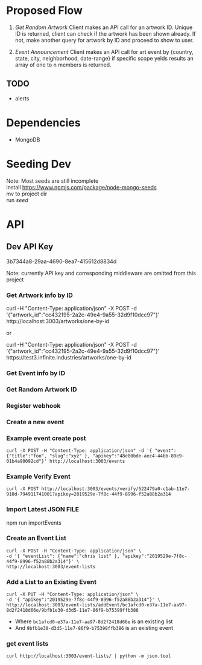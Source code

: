 # Proposed Flow

1. *Get Random Artwork* Client makes an API call for an artwork ID. Unique ID is returned, client can check if the artwork has been shown already. If not, make another query for artwork by ID and proceed to show to user.

2. *Event Announcement* Client makes an API call for art event by {country, state, city, neighborhood, date-range} if specific scope yelds results an array of one to n members is returned.  

## TODO

+ alerts


# Dependencies
+ MongoDB

# Seeding Dev
Note: Most seeds are still incomplete <br />
install https://www.npmjs.com/package/node-mongo-seeds <br />
mv to project dir <br />
run *seed*

# API

## Dev API Key
3b7344a8-29aa-4690-8ea7-415612d8834d <br />

Note: currently API key and corresponding middleware are omitted from this project

### Get Artwork info by ID
curl -H "Content-Type: application/json" -X POST -d '{"artwork_id":"cc432195-2a2c-49e4-9a55-32d9f10dcc97"}' http://localhost:3003/artworks/one-by-id
<p> or </p>
curl -H "Content-Type: application/json" -X POST -d '{"artwork_id":"cc432195-2a2c-49e4-9a55-32d9f10dcc97"}' https://test3.infinite.industries/artworks/one-by-id


### Get Event info by ID

### Get Random Artwork ID
### Register webhook
### Create a new event

### Example event create post
`curl -X POST -H "Content-Type: application/json" -d '{ "event": {"title":"foo", "slug":"xyz" }, "apikey":"48e80bde-aec4-44bb-89e9-01b4a90092cd"}' http://localhost:3003/events`

### Example Verify Event ###
`curl -X POST http://localhost:3003/events/verify/522479a0-c1ab-11e7-910d-794911741001?apikey=2019529e-7f8c-44f9-8996-f52a88b2a314`

### Import Latest JSON FILE ###
npm run importEvents

### Create an Event List ###
```
curl -X POST -H "Content-Type: application/json" \
-d '{ "eventList": {"name":"chris list" }, "apikey":"2019529e-7f8c-44f9-8996-f52a88b2a314"}' \
http://localhost:3003/event-lists
```

### Add a List to an Existing Event ###
```
curl -X PUT -H "Content-Type: application/json" \
-d '{ "apikey":"2019529e-7f8c-44f9-8996-f52a88b2a314"}' \
http://localhost:3003/event-lists/addEvent/bc1afcd0-e37a-11e7-aa97-8d2f2418d66e/9bfb1e30-d3d5-11e7-86f9-b75399ffb386
```

* Where `bc1afcd0-e37a-11e7-aa97-8d2f2418d66e` is an existing list
* And `9bfb1e30-d3d5-11e7-86f9-b75399ffb386` is an existing event 

### get event lists ###
`curl http://localhost:3003/event-lists/ | python -m json.tool`
